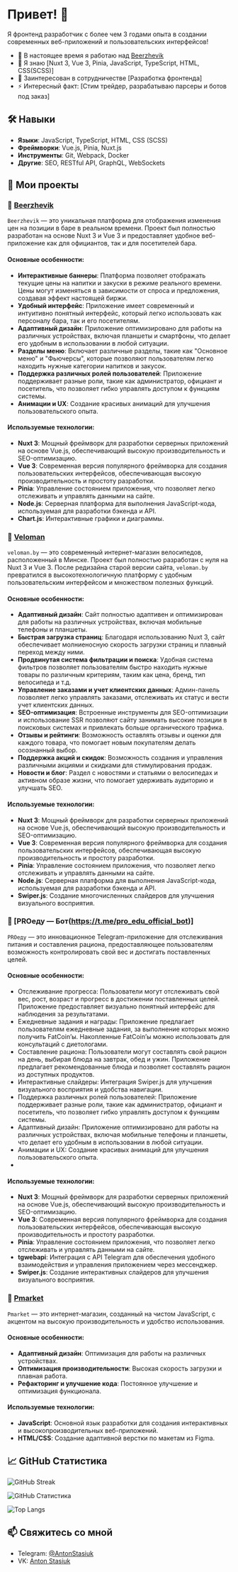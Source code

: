 # Привет! 👋

Я фронтенд разработчик с более чем 3 годами опыта в создании современных веб-приложений и пользовательских интерфейсов!

- 🔭 В настоящее время я работаю над [Beerzhevik](https://app.beerzhevik.ru/banners/)
- 🌱 Я знаю [Nuxt 3, Vue 3, Pinia, JavaScript, TypeScript, HTML, CSS(SCSS)]
- 👯 Заинтересован в сотрудничестве [Разработка фронтенда]
- ⚡ Интересный факт: [Стим трейдер, разрабатываю парсеры и ботов под заказ]

## 🛠 Навыки

- **Языки**: JavaScript, TypeScript, HTML, CSS (SCSS)
- **Фреймворки**: Vue.js, Pinia, Nuxt.js
- **Инструменты**: Git, Webpack, Docker
- **Другие**: SEO, RESTful API, GraphQL, WebSockets

## 🚀 Мои проекты

### 📌 [Beerzhevik](https://app.beerzhevik.ru/banners/)

`Beerzhevik` — это уникальная платформа для отображения изменения цен на позиции в баре в реальном времени. Проект был полностью разработан на основе Nuxt 3 и Vue 3 и предоставляет удобное веб-приложение как для официантов, так и для посетителей бара. 

#### Основные особенности:

- **Интерактивные баннеры**: Платформа позволяет отображать текущие цены на напитки и закуски в режиме реального времени. Цены могут изменяться в зависимости от спроса и предложения, создавая эффект настоящей биржи.
- **Удобный интерфейс**: Приложение имеет современный и интуитивно понятный интерфейс, который легко использовать как персоналу бара, так и его посетителям.
- **Адаптивный дизайн**: Приложение оптимизировано для работы на различных устройствах, включая планшеты и смартфоны, что делает его удобным в использовании в любой ситуации.
- **Разделы меню**: Включает различные разделы, такие как "Основное меню" и "Фьючерсы", которые позволяют пользователям легко находить нужные категории напитков и закусок.
- **Поддержка различных ролей пользователей**: Приложение поддерживает разные роли, такие как администратор, официант и посетитель, что позволяет гибко управлять доступом к функциям системы.
- **Анимации и UX**: Создание красивых анимаций для улучшения пользовательского опыта.

#### Используемые технологии:

- **Nuxt 3**: Мощный фреймворк для разработки серверных приложений на основе Vue.js, обеспечивающий высокую производительность и SEO-оптимизацию.
- **Vue 3**: Современная версия популярного фреймворка для создания пользовательских интерфейсов, обеспечивающая высокую производительность и простоту разработки.
- **Pinia**: Управление состоянием приложения, что позволяет легко отслеживать и управлять данными на сайте.
- **Node.js**: Серверная платформа для выполнения JavaScript-кода, используемая для разработки бэкенда и API.
- **Chart.js**: Интерактивные графики и диаграммы.

### 📌 [Veloman](https://veloman.by/)

`veloman.by` — это современный интернет-магазин велосипедов, расположенный в Минске. Проект был полностью разработан с нуля на Nuxt 3 и Vue 3. После редизайна старой версии сайта, `veloman.by` превратился в высокотехнологичную платформу с удобным пользовательским интерфейсом и множеством полезных функций. 

#### Основные особенности:

- **Адаптивный дизайн**: Сайт полностью адаптивен и оптимизирован для работы на различных устройствах, включая мобильные телефоны и планшеты.
- **Быстрая загрузка страниц**: Благодаря использованию Nuxt 3, сайт обеспечивает молниеносную скорость загрузки страниц и плавный переход между ними.
- **Продвинутая система фильтрации и поиска**: Удобная система фильтров позволяет пользователям быстро находить нужные товары по различным критериям, таким как цена, бренд, тип велосипеда и т.д.
- **Управление заказами и учет клиентских данных**: Админ-панель позволяет легко управлять заказами, отслеживать их статус и вести учет клиентских данных.
- **SEO-оптимизация**: Встроенные инструменты для SEO-оптимизации и использование SSR позволяют сайту занимать высокие позиции в поисковых системах и привлекать больше органического трафика.
- **Отзывы и рейтинги**: Возможность оставлять отзывы и оценки для каждого товара, что помогает новым покупателям делать осознанный выбор.
- **Поддержка акций и скидок**: Возможность создания и управления различными акциями и скидками для стимулирования продаж.
- **Новости и блог**: Раздел с новостями и статьями о велосипедах и активном образе жизни, что помогает удерживать аудиторию и улучшать SEO.

#### Используемые технологии:

- **Nuxt 3**: Мощный фреймворк для разработки серверных приложений на основе Vue.js, обеспечивающий высокую производительность и SEO-оптимизацию.
- **Vue 3**: Современная версия популярного фреймворка для создания пользовательских интерфейсов, обеспечивающая высокую производительность и простоту разработки.
- **Pinia**: Управление состоянием приложения, что позволяет легко отслеживать и управлять данными на сайте.
- **Node.js**: Серверная платформа для выполнения JavaScript-кода, используемая для разработки бэкенда и API.
- **Swiper.js**: Создание многочисленных слайдеров для улучшения визуального восприятия.

### 📌 [PROеду — Бот(https://t.me/pro_edu_official_bot)]
`PROеду` — это инновационное Telegram-приложение для отслеживания питания и составления рациона, предоставляющее пользователям возможность контролировать свой вес и достигать поставленных целей.

#### Основные особенности:

- Отслеживание прогресса: Пользователи могут отслеживать свой вес, рост, возраст и прогресс в достижении поставленных целей. Приложение предоставляет визуально понятный интерфейс для наблюдения за результатами.
- Ежедневные задания и награды: Приложение предлагает пользователям ежедневные задания, за выполнение которых можно получить FatCoin’ы. Накопленные FatCoin’ы можно использовать для консультаций с диетологами.
- Составление рациона: Пользователи могут составлять свой рацион на день, выбирая блюда на завтрак, обед и ужин. Приложение предлагает рекомендованные блюда и позволяет составлять рацион из доступных продуктов.
- Интерактивные слайдеры: Интеграция Swiper.js для улучшения визуального восприятия и удобства навигации.
- Поддержка различных ролей пользователей: Приложение поддерживает разные роли, такие как администратор, официант и посетитель, что позволяет гибко управлять доступом к функциям системы.
- Адаптивный дизайн: Приложение оптимизировано для работы на различных устройствах, включая мобильные телефоны и планшеты, что делает его удобным в использовании в любой ситуации.
- Анимации и UX: Создание красивых анимаций для улучшения пользовательского опыта.
- 
#### Используемые технологии:

- **Nuxt 3**: Мощный фреймворк для разработки серверных приложений на основе Vue.js, обеспечивающий высокую производительность и SEO-оптимизацию.
- **Vue 3**: Современная версия популярного фреймворка для создания пользовательских интерфейсов, обеспечивающая высокую производительность и простоту разработки.
- **Pinia**: Управление состоянием приложения, что позволяет легко отслеживать и управлять данными на сайте.
- **tgwebapi**: Интеграция с API Telegram для обеспечения удобного взаимодействия и управления приложением через мессенджер.
- **Swiper.js**: Создание интерактивных слайдеров для улучшения визуального восприятия.

### 📌 [Pmarket](https://pmarket.pythonanywhere.com)

`Pmarket` — это интернет-магазин, созданный на чистом JavaScript, с акцентом на высокую производительность и удобство использования. 

#### Основные особенности:

- **Адаптивный дизайн**: Оптимизация для работы на различных устройствах.
- **Оптимизация производительности**: Высокая скорость загрузки и плавная работа.
- **Рефакторинг и улучшение кода**: Постоянное улучшение и оптимизация функционала.

#### Используемые технологии:

- **JavaScript**: Основной язык разработки для создания интерактивных и высокопроизводительных веб-приложений.
- **HTML/CSS**: Создание адаптивной верстки по макетам из Figma.

## 📈 GitHub Статистика

![GitHub Streak](https://github-readme-streak-stats.herokuapp.com/?user=11Alone11&theme=dark)

![GitHub Статистика](https://github-readme-stats.vercel.app/api?username=11Alone11&show_icons=true&theme=dark)

![Top Langs](https://github-readme-stats.vercel.app/api/top-langs/?username=11Alone11&layout=compact&theme=dark)

## 📫 Свяжитесь со мной

- Telegram: [@AntonStasiuk](https://t.me/AntonStasiuk)
- VK: [Anton Stasiuk](https://vk.com/id298077656)
